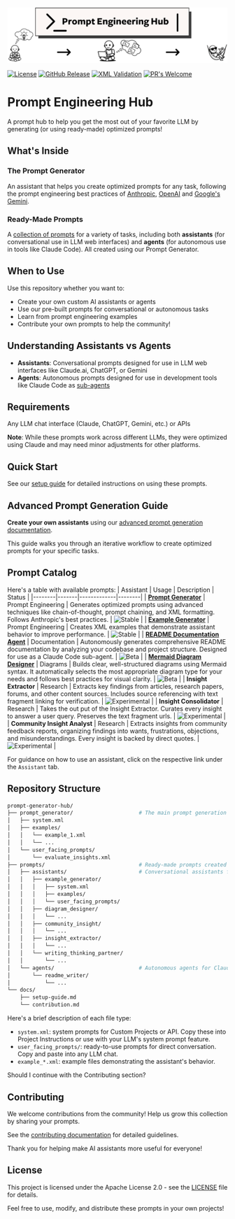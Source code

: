 ![Prompt Engineering Hub](data/prompt-engineering-hub-logo.png)

[![License](https://img.shields.io/badge/License-Apache_2.0-blue.svg)](https://opensource.org/licenses/Apache-2.0)
[![GitHub Release](https://img.shields.io/github/release/ConsciousML/prompt-engineering-hub.svg?style=flat)]()
[![XML Validation](https://github.com/ConsciousML/prompt-engineering-hub/actions/workflows/ci.yaml/badge.svg)](https://github.com/ConsciousML/prompt-engineering-hub/actions/workflows/ci.yaml)
[![PR's Welcome](https://img.shields.io/badge/PRs-welcome-brightgreen.svg?style=flat)](http://makeapullrequest.com) 
# Prompt Engineering Hub

A prompt hub to help you get the most out of your favorite LLM by generating (or using ready-made) optimized prompts!

## What's Inside

### The Prompt Generator
An assistant that helps you create optimized prompts for any task, following the prompt engineering best practices of [Anthropic](https://docs.anthropic.com/en/docs/build-with-claude/prompt-engineering/overview), [OpenAI](https://platform.openai.com/docs/guides/) and [Google's Gemini](https://ai.google.dev/gemini-api/docs/prompting-strategies).

### Ready-Made Prompts
A [collection of prompts](#prompt-catalog) for a variety of tasks, including both **assistants** (for conversational use in LLM web interfaces) and **agents** (for autonomous use in tools like Claude Code). All created using our Prompt Generator.

## When to Use
Use this repository whether you want to:
- Create your own custom AI assistants or agents
- Use our pre-built prompts for conversational or autonomous tasks
- Learn from prompt engineering examples
- Contribute your own prompts to help the community!

## Understanding Assistants vs Agents
- **Assistants**: Conversational prompts designed for use in LLM web interfaces like Claude.ai, ChatGPT, or Gemini
- **Agents**: Autonomous prompts designed for use in development tools like Claude Code as [sub-agents](https://docs.anthropic.com/en/docs/claude-code/sub-agents)

## Requirements
Any LLM chat interface (Claude, ChatGPT, Gemini, etc.) or APIs

**Note**: While these prompts work across different LLMs, they were optimized using Claude and may need minor adjustments for other platforms.

## Quick Start
See our [setup guide](docs/setup-guide.md) for detailed instructions on using these prompts.

## Advanced Prompt Generation Guide
**Create your own assistants** using our [advanced prompt generation documentation](prompt_generator/README.md#advanced-prompt-generation-guide).

This guide walks you through an iterative workflow to create optimized prompts for your specific tasks.

## Prompt Catalog
Here's a table with available prompts:
| Assistant | Usage | Description | Status |
|--------|-------|-------------|--------|
| [**Prompt Generator**](prompt_generator/README.md) | Prompt Engineering | Generates optimized prompts using advanced techniques like chain-of-thought, prompt chaining, and XML formatting. Follows Anthropic's best practices. | ![Stable](https://img.shields.io/badge/status-stable-green) |
| [**Example Generator**](prompts/assistants/example_generator/README.md) | Prompt Engineering | Creates XML examples that demonstrate assistant behavior to improve performance. | ![Stable](https://img.shields.io/badge/status-stable-green) |
| [**README Documentation Agent**](prompts/agents/readme_writer/README.md) | Documentation | Autonomously generates comprehensive README documentation by analyzing your codebase and project structure. Designed for use as a Claude Code sub-agent. | ![Beta](https://img.shields.io/badge/status-beta-yellow) |
| [**Mermaid Diagram Designer**](prompts/assistants/diagram_designer/README.md) | Diagrams | Builds clear, well-structured diagrams using Mermaid syntax. It automatically selects the most appropriate diagram type for your needs and follows best practices for visual clarity. | ![Beta](https://img.shields.io/badge/status-beta-yellow) |
| **Insight Extractor** | Research | Extracts key findings from articles, research papers, forums, and other content sources. Includes source referencing with text fragment linking for verification. | ![Experimental](https://img.shields.io/badge/status-experimental-red) |
| **Insight Consolidator** | Research | Takes the out put of the Insight Extractor. Curates every insight to answer a user query. Preserves the text fragment urls. | ![Experimental](https://img.shields.io/badge/status-experimental-red) |
| **Community Insight Analyst** | Research | Extracts insights from community feedback reports, organizing findings into wants, frustrations, objections, and misunderstandings. Every insight is backed by direct quotes. | ![Experimental](https://img.shields.io/badge/status-experimental-red) |

For guidance on how to use an assistant, click on the respective link under the `Assistant` tab.

## Repository Structure
```bash
prompt-generator-hub/
├── prompt_generator/                     # The main prompt generation tool
│   ├── system.xml
│   ├── examples/
│   │   └── example_1.xml
│   │   └── ...
│   └── user_facing_prompts/
│       └── evaluate_insights.xml
├── prompts/                              # Ready-made prompts created with our generator
│   ├── assistants/                       # Conversational assistants for LLM web interfaces
│   │   ├── example_generator/
│   │   │   ├── system.xml
│   │   │   ├── examples/
│   │   │   └── user_facing_prompts/
│   │   ├── diagram_designer/
│   │   │   └── ...
│   │   ├── community_insight/
│   │   │   └── ...
│   │   ├── insight_extractor/
│   │   │   └── ...
│   │   └── writing_thinking_partner/
│   │       └── ...
│   └── agents/                           # Autonomous agents for Claude Code
│       └── readme_writer/
│           └── ...
└── docs/
    ├── setup-guide.md
    └── contribution.md
```

Here's a brief description of each file type:
- `system.xml`: system prompts for Custom Projects or API. Copy these into Project Instructions or use with your LLM's system prompt feature.
- `user_facing_prompts/`: ready-to-use prompts for direct conversation. Copy and paste into any LLM chat.
- `example_*.xml`: example files demonstrating the assistant's behavior.

Should I continue with the Contributing section?

## Contributing
We welcome contributions from the community! Help us grow this collection by sharing your prompts.

See the [contributing documentation](docs/contribution.md) for detailed guidelines.

Thank you for helping make AI assistants more useful for everyone!

## License
This project is licensed under the Apache License 2.0 - see the [LICENSE](LICENSE) file for details.

Feel free to use, modify, and distribute these prompts in your own projects!
